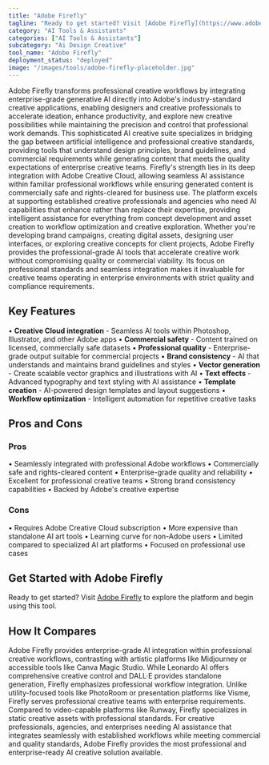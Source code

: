 ```yaml
---
title: "Adobe Firefly"
tagline: "Ready to get started? Visit [Adobe Firefly](https://www.adobe.com/products/firefly.html) to explore the platform and begin using this tool...."
category: "AI Tools & Assistants"
categories: ["AI Tools & Assistants"]
subcategory: "Ai Design Creative"
tool_name: "Adobe Firefly"
deployment_status: "deployed"
image: "/images/tools/adobe-firefly-placeholder.jpg"
---
```

Adobe Firefly transforms professional creative workflows by integrating enterprise-grade generative AI directly into Adobe's industry-standard creative applications, enabling designers and creative professionals to accelerate ideation, enhance productivity, and explore new creative possibilities while maintaining the precision and control that professional work demands. This sophisticated AI creative suite specializes in bridging the gap between artificial intelligence and professional creative standards, providing tools that understand design principles, brand guidelines, and commercial requirements while generating content that meets the quality expectations of enterprise creative teams. Firefly's strength lies in its deep integration with Adobe Creative Cloud, allowing seamless AI assistance within familiar professional workflows while ensuring generated content is commercially safe and rights-cleared for business use. The platform excels at supporting established creative professionals and agencies who need AI capabilities that enhance rather than replace their expertise, providing intelligent assistance for everything from concept development and asset creation to workflow optimization and creative exploration. Whether you're developing brand campaigns, creating digital assets, designing user interfaces, or exploring creative concepts for client projects, Adobe Firefly provides the professional-grade AI tools that accelerate creative work without compromising quality or commercial viability. Its focus on professional standards and seamless integration makes it invaluable for creative teams operating in enterprise environments with strict quality and compliance requirements.

## Key Features

• **Creative Cloud integration** - Seamless AI tools within Photoshop, Illustrator, and other Adobe apps
• **Commercial safety** - Content trained on licensed, commercially safe datasets
• **Professional quality** - Enterprise-grade output suitable for commercial projects
• **Brand consistency** - AI that understands and maintains brand guidelines and styles
• **Vector generation** - Create scalable vector graphics and illustrations with AI
• **Text effects** - Advanced typography and text styling with AI assistance
• **Template creation** - AI-powered design templates and layout suggestions
• **Workflow optimization** - Intelligent automation for repetitive creative tasks

## Pros and Cons

### Pros
• Seamlessly integrated with professional Adobe workflows
• Commercially safe and rights-cleared content
• Enterprise-grade quality and reliability
• Excellent for professional creative teams
• Strong brand consistency capabilities
• Backed by Adobe's creative expertise

### Cons
• Requires Adobe Creative Cloud subscription
• More expensive than standalone AI art tools
• Learning curve for non-Adobe users
• Limited compared to specialized AI art platforms
• Focused on professional use cases

## Get Started with Adobe Firefly

Ready to get started? Visit [Adobe Firefly](https://www.adobe.com/products/firefly.html) to explore the platform and begin using this tool.

## How It Compares

Adobe Firefly provides enterprise-grade AI integration within professional creative workflows, contrasting with artistic platforms like Midjourney or accessible tools like Canva Magic Studio. While Leonardo AI offers comprehensive creative control and DALL·E provides standalone generation, Firefly emphasizes professional workflow integration. Unlike utility-focused tools like PhotoRoom or presentation platforms like Visme, Firefly serves professional creative teams with enterprise requirements. Compared to video-capable platforms like Runway, Firefly specializes in static creative assets with professional standards. For creative professionals, agencies, and enterprises needing AI assistance that integrates seamlessly with established workflows while meeting commercial and quality standards, Adobe Firefly provides the most professional and enterprise-ready AI creative solution available.